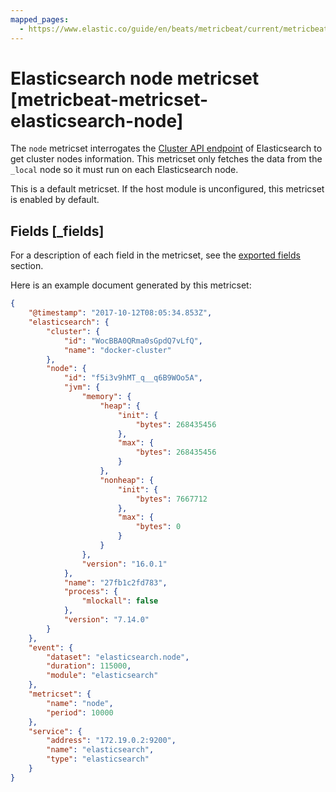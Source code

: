```yaml
---
mapped_pages:
  - https://www.elastic.co/guide/en/beats/metricbeat/current/metricbeat-metricset-elasticsearch-node.html
---
```


<!-- This file is generated! See scripts/mage/docs_collector.go -->

# Elasticsearch node metricset [metricbeat-metricset-elasticsearch-node]

The `node` metricset interrogates the [Cluster API endpoint](https://www.elastic.co/docs/api/doc/elasticsearch/operation/operation-nodes-info) of Elasticsearch to get cluster nodes information. This metricset only fetches the data from the `_local` node so it must run on each Elasticsearch node.

This is a default metricset. If the host module is unconfigured, this metricset is enabled by default.

## Fields [_fields]

For a description of each field in the metricset, see the [exported fields](/reference/metricbeat/exported-fields-elasticsearch.md) section.

Here is an example document generated by this metricset:

```json
{
    "@timestamp": "2017-10-12T08:05:34.853Z",
    "elasticsearch": {
        "cluster": {
            "id": "WocBBA0QRma0sGpdQ7vLfQ",
            "name": "docker-cluster"
        },
        "node": {
            "id": "f5i3v9hMT_q__q6B9WOo5A",
            "jvm": {
                "memory": {
                    "heap": {
                        "init": {
                            "bytes": 268435456
                        },
                        "max": {
                            "bytes": 268435456
                        }
                    },
                    "nonheap": {
                        "init": {
                            "bytes": 7667712
                        },
                        "max": {
                            "bytes": 0
                        }
                    }
                },
                "version": "16.0.1"
            },
            "name": "27fb1c2fd783",
            "process": {
                "mlockall": false
            },
            "version": "7.14.0"
        }
    },
    "event": {
        "dataset": "elasticsearch.node",
        "duration": 115000,
        "module": "elasticsearch"
    },
    "metricset": {
        "name": "node",
        "period": 10000
    },
    "service": {
        "address": "172.19.0.2:9200",
        "name": "elasticsearch",
        "type": "elasticsearch"
    }
}
```
